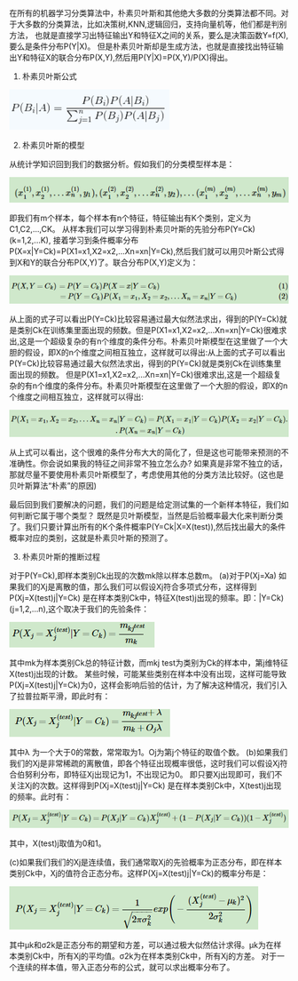 在所有的机器学习分类算法中，朴素贝叶斯和其他绝大多数的分类算法都不同。对于大多数的分类算法，比如决策树,KNN,逻辑回归，支持向量机等，他们都是判别方法，
也就是直接学习出特征输出Y和特征X之间的关系，要么是决策函数Y=f(X),要么是条件分布P(Y|X)。
但是朴素贝叶斯却是生成方法，也就是直接找出特征输出Y和特征X的联合分布P(X,Y),然后用P(Y|X)=P(X,Y)/P(X)得出。

1. 朴素贝叶斯公式

![1](https://github.com/wonderfultina/Machine-Learning-Algorithm/blob/master/%E6%9C%B4%E7%B4%A0%E8%B4%9D%E5%8F%B6%E6%96%AF%E7%AE%97%E6%B3%95/images/1.png)

2. 朴素贝叶斯的模型

从统计学知识回到我们的数据分析。假如我们的分类模型样本是：

![2](https://github.com/wonderfultina/Machine-Learning-Algorithm/blob/master/%E6%9C%B4%E7%B4%A0%E8%B4%9D%E5%8F%B6%E6%96%AF%E7%AE%97%E6%B3%95/images/2.png)

即我们有m个样本，每个样本有n个特征，特征输出有K个类别，定义为C1,C2,...,CK。
从样本我们可以学习得到朴素贝叶斯的先验分布P(Y=Ck)(k=1,2,...K),
接着学习到条件概率分布P(X=x|Y=Ck)=P(X1=x1,X2=x2,...Xn=xn|Y=Ck),然后我们就可以用贝叶斯公式得到X和Y的联合分布P(X,Y)了。联合分布P(X,Y)定义为：

![3](https://github.com/wonderfultina/Machine-Learning-Algorithm/blob/master/%E6%9C%B4%E7%B4%A0%E8%B4%9D%E5%8F%B6%E6%96%AF%E7%AE%97%E6%B3%95/images/3.png)

从上面的式子可以看出P(Y=Ck)比较容易通过最大似然法求出，得到的P(Y=Ck)就是类别Ck在训练集里面出现的频数。但是P(X1=x1,X2=x2,...Xn=xn|Y=Ck)很难求出,这是一个超级复杂的有n个维度的条件分布。朴素贝叶斯模型在这里做了一个大胆的假设，即X的n个维度之间相互独立，这样就可以得出:从上面的式子可以看出P(Y=Ck)比较容易通过最大似然法求出，得到的P(Y=Ck)就是类别Ck在训练集里面出现的频数。
但是P(X1=x1,X2=x2,...Xn=xn|Y=Ck)很难求出,这是一个超级复杂的有n个维度的条件分布。朴素贝叶斯模型在这里做了一个大胆的假设，即X的n个维度之间相互独立，这样就可以得出:

![4](https://github.com/wonderfultina/Machine-Learning-Algorithm/blob/master/%E6%9C%B4%E7%B4%A0%E8%B4%9D%E5%8F%B6%E6%96%AF%E7%AE%97%E6%B3%95/images/4.png)

从上式可以看出，这个很难的条件分布大大的简化了，但是这也可能带来预测的不准确性。你会说如果我的特征之间非常不独立怎么办?
如果真是非常不独立的话，那就尽量不要使用朴素贝叶斯模型了，考虑使用其他的分类方法比较好。(这也是贝叶斯算法“朴素”的原因)

最后回到我们要解决的问题，我们的问题是给定测试集的一个新样本特征，我们如何判断它属于哪个类型？
既然是贝叶斯模型，当然是后验概率最大化来判断分类了。我们只要计算出所有的K个条件概率P(Y=Ck|X=X(test)),然后找出最大的条件概率对应的类别，这就是朴素贝叶斯的预测了。

3. 朴素贝叶斯的推断过程

对于P(Y=Ck),即样本类别Ck出现的次数mk除以样本总数m。
(a)对于P(Xj=Xa) 如果我们的Xj是离散的值，那么我们可以假设Xj符合多项式分布，这样得到P(Xj=X(test)j|Y=Ck) 是在样本类别Ck中，特征X(test)j出现的频率。即：|Y=Ck)(j=1,2,...n),这个取决于我们的先验条件：

![5](https://github.com/wonderfultina/Machine-Learning-Algorithm/blob/master/%E6%9C%B4%E7%B4%A0%E8%B4%9D%E5%8F%B6%E6%96%AF%E7%AE%97%E6%B3%95/images/5.png)

其中mk为样本类别Ck总的特征计数，而mkj test为类别为Ck的样本中，第j维特征X(test)j出现的计数。
某些时候，可能某些类别在样本中没有出现，这样可能导致P(Xj=X(test)j|Y=Ck)为0，这样会影响后验的估计，为了解决这种情况，我们引入了拉普拉斯平滑，即此时有：

![5](https://github.com/wonderfultina/Machine-Learning-Algorithm/blob/master/%E6%9C%B4%E7%B4%A0%E8%B4%9D%E5%8F%B6%E6%96%AF%E7%AE%97%E6%B3%95/images/6.png)

其中λ 为一个大于0的常数，常常取为1。Oj为第j个特征的取值个数。
(b)如果我们我们的Xj是非常稀疏的离散值，即各个特征出现概率很低，这时我们可以假设Xj符合伯努利分布，即特征Xj出现记为1，不出现记为0。
即只要Xj出现即可，我们不关注Xj的次数。这样得到P(Xj=X(test)j|Y=Ck) 是在样本类别Ck中，X(test)j出现的频率。此时有：

![6](https://github.com/wonderfultina/Machine-Learning-Algorithm/blob/master/%E6%9C%B4%E7%B4%A0%E8%B4%9D%E5%8F%B6%E6%96%AF%E7%AE%97%E6%B3%95/images/7.png)

其中，X(test)j取值为0和1。

(c)如果我们我们的Xj是连续值，我们通常取Xj的先验概率为正态分布，即在样本类别Ck中，Xj的值符合正态分布。这样P(Xj=X(test)j|Y=Ck)的概率分布是：

![6](https://github.com/wonderfultina/Machine-Learning-Algorithm/blob/master/%E6%9C%B4%E7%B4%A0%E8%B4%9D%E5%8F%B6%E6%96%AF%E7%AE%97%E6%B3%95/images/8.png)

其中μk和σ2k是正态分布的期望和方差，可以通过极大似然估计求得。μk为在样本类别Ck中，所有Xj的平均值。σ2k为在样本类别Ck中，所有Xj的方差。
对于一个连续的样本值，带入正态分布的公式，就可以求出概率分布了。



 

